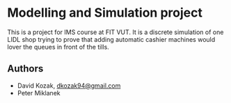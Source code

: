 # Modelling and Simulation project

This is a project for IMS course at FIT VUT. It is a discrete simulation of one LIDL shop trying to prove that adding automatic cashier machines would lover the queues in front of the tills.

## Authors
* David Kozak, dkozak94@gmail.com
* Peter Miklanek
